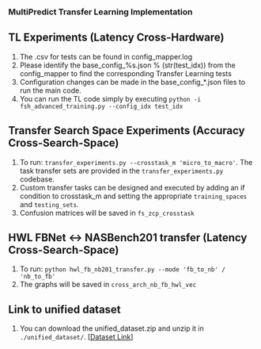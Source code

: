 ### MultiPredict Transfer Learning Implementation

## TL Experiments (Latency Cross-Hardware)

1. The .csv for tests can be found in config_mapper.log
2. Please identify the base_config_%s.json % (str(test_idx)) from the config_mapper to find the corresponding Transfer Learning tests
3. Configuration changes can be made in the base_config_*.json files to run the main code.
4. You can run the TL code simply by executing ```python -i fsh_advanced_training.py --config_idx test_idx```

## Transfer Search Space Experiments (Accuracy Cross-Search-Space)

1. To run: ```transfer_experiments.py --crosstask_m 'micro_to_macro'```. The task transfer sets are provided in the ```transfer_experiments.py``` codebase. 
2. Custom transfer tasks can be designed and executed by adding an if condition to crosstask_m and setting the appropriate ```training_spaces``` and ```testing_sets```. 
3. Confusion matrices will be saved in ```fs_zcp_crosstask```

## HWL FBNet <-> NASBench201 transfer (Latency Cross-Search-Space)

1. To run: ```python hwl_fb_nb201_transfer.py --mode 'fb_to_nb' / 'nb_to_fb'```
2. The graphs will be saved in ```cross_arch_nb_fb_hwl_vec```

## Link to unified dataset
1. You can download the unified_dataset.zip and unzip it in ```./unified_dataset/```. [[Dataset Link](https://osf.io/kxty7/?view_only=a1324f5105ef4d5c8cbc173d6a71a741)]